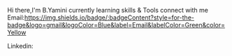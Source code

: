 Hi there,I'm B.Yamini
currently learning
skills & Tools
connect with me
Email:https://img.shields.io/badge/:badgeContent?style=for-the-badge&logo=gmail&logoColor=Blue&label=Email&labelColor=Green&color=Yellow

Linkedin:
